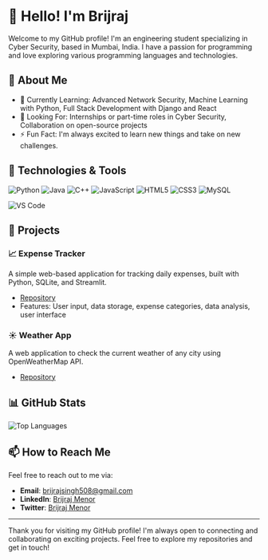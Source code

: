 # 👋 Hello! I'm Brijraj

Welcome to my GitHub profile! I'm an engineering student specializing in Cyber Security, based in Mumbai, India. I have a passion for programming and love exploring various programming languages and technologies.

## 🚀 About Me

- 🌱 Currently Learning: Advanced Network Security, Machine Learning with Python, Full Stack Development with Django and React
- 🔭 Looking For: Internships or part-time roles in Cyber Security, Collaboration on open-source projects
- ⚡ Fun Fact: I'm always excited to learn new things and take on new challenges.

## 🔧 Technologies & Tools

![Python](https://img.shields.io/badge/Python-3776AB?style=for-the-badge&logo=python&logoColor=white)
![Java](https://img.shields.io/badge/Java-007396?style=for-the-badge&logo=java&logoColor=white)
![C++](https://img.shields.io/badge/C++-00599C?style=for-the-badge&logo=cplusplus&logoColor=white)
![JavaScript](https://img.shields.io/badge/JavaScript-F7DF1E?style=for-the-badge&logo=javascript&logoColor=black)
![HTML5](https://img.shields.io/badge/HTML5-E34F26?style=for-the-badge&logo=html5&logoColor=white)
![CSS3](https://img.shields.io/badge/CSS3-1572B6?style=for-the-badge&logo=css3&logoColor=white)
![MySQL](https://img.shields.io/badge/MySQL-4479A1?style=for-the-badge&logo=mysql&logoColor=white)

![VS Code](https://img.shields.io/badge/VS_Code-007ACC?style=for-the-badge&logo=visual-studio-code&logoColor=white)

## 📂 Projects

### 📈 Expense Tracker
A simple web-based application for tracking daily expenses, built with Python, SQLite, and Streamlit.
- [Repository](https://github.com/brijrajmenor/Expense-Tracker)
- Features: User input, data storage, expense categories, data analysis, user interface

### ☀️ Weather App
A web application to check the current weather of any city using OpenWeatherMap API.
- [Repository](https://github.com/brijrajmenor/brijrajmenor.github.io)

## 📊 GitHub Stats

![Top Languages](https://github-readme-stats.vercel.app/api/top-langs/?username=brijrajmenor&layout=compact&theme=radical)

## 📫 How to Reach Me

Feel free to reach out to me via:
- **Email**: brijrajsingh508@gmail.com
- **LinkedIn**: [Brijraj Menor](https://www.linkedin.com/in/brijraj-menor-a6b909228/)
- **Twitter**: [Brijraj Menor](https://x.com/BrijrajMenor)

---

Thank you for visiting my GitHub profile! I'm always open to connecting and collaborating on exciting projects. Feel free to explore my repositories and get in touch!
